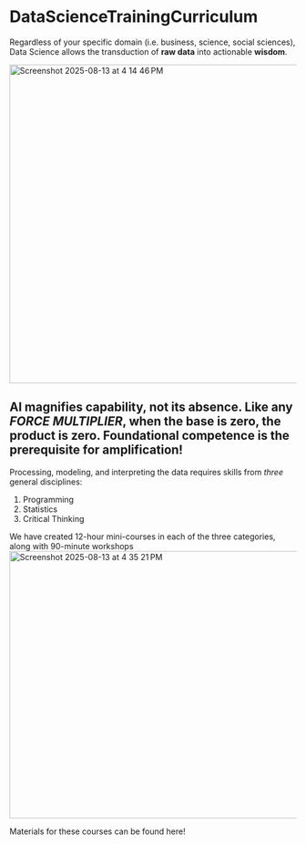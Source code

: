 # DataScienceTrainingCurriculum

Regardless of your specific domain (i.e. business, science, social sciences), Data Science allows the 
transduction of **raw data** into actionable **wisdom**.

<img width="998" height="559" alt="Screenshot 2025-08-13 at 4 14 46 PM" src="https://github.com/user-attachments/assets/eef9f5cc-1707-490e-a51e-a11428860bc5" />

## AI magnifies capability, not its absence. Like any *FORCE MULTIPLIER*, when the base is zero, the product is zero. Foundational competence is the prerequisite for amplification!

Processing, modeling, and interpreting the data requires skills from *three* general disciplines: 

1. Programming
2. Statistics
3. Critical Thinking
   
We have created 12-hour mini-courses in each of the three categories, along with 90-minute workshops
<img width="954" height="469" alt="Screenshot 2025-08-13 at 4 35 21 PM" src="https://github.com/user-attachments/assets/8c3ffdf7-fef0-41e7-bc7b-5a4766d66eee" />

Materials for these courses can be found here!
